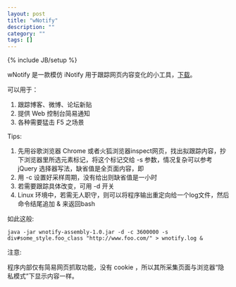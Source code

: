 ```yaml
---
layout: post
title: "wNotify"
description: ""
category: ""
tags: []
---
```

{% include JB/setup %}

wNotify 是一款模仿 iNotify 用于跟踪网页内容变化的小工具，[下载](http://goo.gl/N62TKr)。

可以用于：

1. 跟踪博客、微博、论坛新贴
2. 提供 Web 控制台简易通知
3. 各种需要猛击 F5 之场景

Tips:

1. 先用谷歌浏览器 Chrome 或者火狐浏览器inspect网页，找出拟跟踪内容，抄下浏览器里所选元素标记，将这个标记交给 -s 参数，情况复杂可以参考 jQuery 选择器写法，缺省值是全页面内容，即 <body>
2. 用 -c 设置好采样周期，没有给出则缺省值是一小时
3. 若需要跟踪具体改变，可用 -d 开关
4. Linux 环境中，若需无人职守，则可以将程序输出重定向给一个log文件，然后命令结尾追加 & 来返回bash

如此这般:

`java -jar wnotify-assembly-1.0.jar -d -c 3600000 -s div#some_style.foo_class "http://www.foo.com/" > wnotify.log &`

注意:

程序内部仅有简易网页抓取功能，没有 cookie ，所以其所采集页面与浏览器“隐私模式”下显示内容一样。

